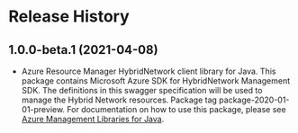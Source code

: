 # Release History

## 1.0.0-beta.1 (2021-04-08)

- Azure Resource Manager HybridNetwork client library for Java. This package contains Microsoft Azure SDK for HybridNetwork Management SDK. The definitions in this swagger specification will be used to manage the Hybrid Network resources. Package tag package-2020-01-01-preview. For documentation on how to use this package, please see [Azure Management Libraries for Java](https://aka.ms/azsdk/java/mgmt).
